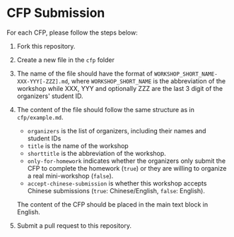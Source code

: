 # CFP Submission

For each CFP, please follow the steps below:

1. Fork this repository.
2. Create a new file in the `cfp` folder
  1. The name of the file should have the format of
     `WORKSHOP_SHORT_NAME-XXX-YYY[-ZZZ].md`, where `WORKSHOP_SHORT_NAME` is the
     abbreviation of the workshop while XXX, YYY and optionally ZZZ are the
     last 3 digit of the organizers' student ID.
  2. The content of the file should follow the same structure as in `cfp/example.md`.
     - `organizers` is the list of organizers, including their names and student
     IDs
     - `title` is the name of the workshop
     - `shorttitle` is the abbreviation of the workshop.
     - `only-for-homework` indicates whether the organizers only submit the CFP
       to complete the homework (`true`) or they are willing to organize a real
       mini-workshop (`false`).
     - `accept-chinese-submission` is whether this workshop accepts Chinese
       submissions (`true`: Chinese/English, `false`: English).

     The content of the CFP should be placed in the main text block in English.
 3. Submit a pull request to this repository.
